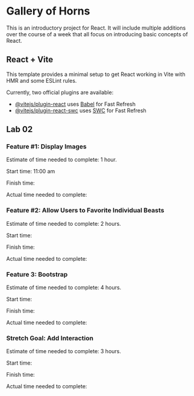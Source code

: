 # Gallery of Horns

This is an introductory project for React. It will include multiple additions over the course of a week that all focus on introducing basic concepts of React.

## React + Vite

This template provides a minimal setup to get React working in Vite with HMR and some ESLint rules.

Currently, two official plugins are available:

- [@vitejs/plugin-react](https://github.com/vitejs/vite-plugin-react/blob/main/packages/plugin-react/README.md) uses [Babel](https://babeljs.io/) for Fast Refresh
- [@vitejs/plugin-react-swc](https://github.com/vitejs/vite-plugin-react-swc) uses [SWC](https://swc.rs/) for Fast Refresh

## Lab 02

### Feature #1: Display Images

Estimate of time needed to complete: 1 hour.

Start time: 11:00 am

Finish time: 

Actual time needed to complete: 

### Feature #2: Allow Users to Favorite Individual Beasts

Estimate of time needed to complete: 2 hours.

Start time: 

Finish time: 

Actual time needed to complete: 

### Feature 3: Bootstrap

Estimate of time needed to complete: 4 hours.

Start time: 

Finish time: 

Actual time needed to complete: 

### Stretch Goal: Add Interaction

Estimate of time needed to complete: 3 hours.

Start time: 

Finish time: 

Actual time needed to complete: 